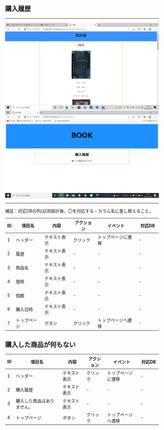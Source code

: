 ## 購入履歴
*****
<img src="https://github.com/Aso2001219/team/blob/main/%E8%A8%AD%E8%A8%88%E6%9B%B8/%E7%94%BB%E9%9D%A2%E8%A9%B3%E7%B4%B0%E5%9B%B3/img/MicrosoftTeams-image%20(13).png?raw=true">
<img src="https://github.com/Aso2001219/team/blob/main/%E8%A8%AD%E8%A8%88%E6%9B%B8/%E7%94%BB%E9%9D%A2%E8%A9%B3%E7%B4%B0%E5%9B%B3/img/2022-01-09%20(12).png?raw=true">

*****
補足：対応DBの列はDB設計後、〇を対応する・カラム名に差し替えること。

| ID | 項目名 | 内容 | アクション | イベント | 対応DB　|
|----|------|-----|-----------|----------|--------|
|1   |ヘッダー|テキスト表示|クリック|トップページに遷移|-|
|2   |履歴 |テキスト表示|-    |-        |-        |
|3   |商品名 |テキスト表示|-    |-        |-        |
|4   |価格 |テキスト表示|-    |-        |-        |
|5   |個数 |テキスト表示|-    |-        |-        |
|6   |購入日時 |テキスト表示|-    |-        |-        |
|7   |トップページ|ボタン|クリック|トップページへ遷移|-        |

## 購入した商品が何もない
| ID | 項目名 | 内容 | アクション | イベント | 対応DB　|
|----|------|-----|-----------|----------|--------|
|1   |ヘッダー|テキスト表示|クリック|トップページに遷移|-|
|2   |購入履歴 |テキスト表示|-    |-        |-        |
|3   |購入した商品はありません。 |テキスト表示|-    |-        |-        |
|4   |トップページ|ボタン|クリック|トップページへ遷移|-        |
